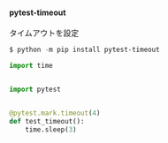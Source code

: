 #### pytest-timeout

タイムアウトを設定

```powershell
$ python -m pip install pytest-timeout
```

```python
import time


import pytest


@pytest.mark.timeout(4)
def test_timeout():
    time.sleep(3)
```
